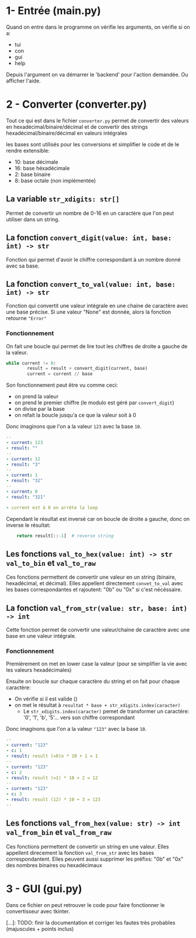 
# 1- Entrée (main.py)

Quand on entre dans le programme on vérifie les arguments, on vérifie si on a:

- tui 
- con
- gui
- help

Depuis l'argument on va démarrer le 'backend' pour l'action demandée. Ou afficher l'aide.

# 2 - Converter (converter.py)


Tout ce qui est dans le fichier `converter.py` permet de convertir des valeurs en hexadécimal/binaire/décimal
et de convertir des strings hexadécimal/binaire/décimal en valeurs intégrales

les bases sont utilisés pour les conversions et simplifier le code et de le rendre extensible:
- 10: base décimale
- 16: base héxadécimale
- 2: base binaire
- 8: base octale (non implémentée)

## La variable `str_xdigits: str[]`

Permet de convertir un nombre de 0-16 en un caractère que l'on peut utiliser dans un string.

## La fonction `convert_digit(value: int, base: int) -> str` 

Fonction qui permet d'avoir le chiffre correspondant à un nombre donné avec sa base.

## La fonction `convert_to_val(value: int, base: int) -> str`

Fonction qui convertit une valeur intégrale en une chaine de caractère avec une base précise.
Si une valeur "None" est donnée, alors la fonction retourne `"Error"`

### Fonctionnement 

On fait une boucle qui permet de lire tout les chiffres de droite a gauche de la valeur. 
```py 
while current != 0:
        result = result + convert_digit(current, base)
        current = current // base
```

Son fonctionnement peut être vu comme ceci:

- on prend la valeur
- on prend le premier chiffre (le modulo est géré par `convert_digit`)
- on divise par la base
- on refait la boucle jusqu'a ce que la valeur soit à 0

Donc imaginons que l'on a la valeur `123` avec la base `10`.

```yaml
--
- current: 123
- result: ""
--
- current: 12 
- result: "3"
--
- current: 1
- result: "32"
--
- current: 0
- result: "321"

- current est à 0 on arrête la loop
```

Cependant le résultat est inversé car on boucle de droite a gauche, donc on inverse le résultat:

```py
    return result[::-1]  # reverse string
```

## Les fonctions `val_to_hex(value: int) -> str` `val_to_bin` et `val_to_raw`

Ces fonctions permettent de convertir une valeur en un string (binaire, hexadécimal, et décimal).
Elles appellent directement `convet_to_val` avec les bases correspondantes et rajoutent: "0b" ou "0x" si c'est nécéssaire.

## La fonction `val_from_str(value: str, base: int) -> int`

Cette fonction permet de convertir une valeur/chaine de caractère avec une base en une valeur intégrale.

### Fonctionnement

Premièrement on met en lower case la valeur (pour se simplifier la vie avec les valeurs hexadécimales)

Ensuite on boucle sur chaque caractère du string et on fait pour chaque caractère:

- On vérifie si il est valide ()
- on met le résultat à `resultat * base + str_xdigits.index(caracter)`
  - Le `str_xdigits.index(caracter)` pemet de transformer un caractère: '0', '1', 'b', '5'... vers son chiffre correspondant

Donc imaginons que l'on a la valeur `"123"` avec la base `10`.

```yaml
--
- current: "123"
- c: 1
- result: result (=0)o * 10 + 1 = 1
--
- current: "123"
- c: 2
- result: result (=1) * 10 + 2 = 12
--
- current: "123"
- c: 3
- result: result (12) * 10 + 3 = 123
--
```


## Les fonctions `val_from_hex(value: str) -> int` `val_from_bin` et `val_from_raw`

Ces fonctions permettent de convertir un string en une valeur. Elles appellent direcement la fonction `val_from_str` avec les bases correspondantent.
Elles peuvent aussi supprimer les préfixs: "0b" et "0x" des nombres binaires ou hexadécimaux

# 3 - GUI (gui.py)

Dans ce fichier on peut retrouver le code pour faire fonctionner le convertisseur avec tkinter. 

\[...]: TODO: finir la documentation et corriger les fautes très probables (majuscules + points inclus)
